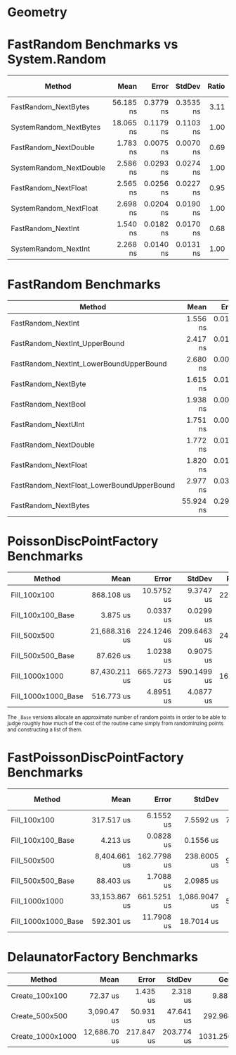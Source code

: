 # Geometry

# FastRandom Benchmarks vs System.Random
|                  Method |      Mean |     Error |    StdDev | Ratio | RatioSD | Allocated | Alloc Ratio |
|------------------------ |----------:|----------:|----------:|------:|--------:|----------:|------------:|
|    FastRandom_NextBytes | 56.185 ns | 0.3779 ns | 0.3535 ns |  3.11 |    0.02 |         - |          NA |
|  SystemRandom_NextBytes | 18.065 ns | 0.1179 ns | 0.1103 ns |  1.00 |    0.00 |         - |          NA |
|   FastRandom_NextDouble |  1.783 ns | 0.0075 ns | 0.0070 ns |  0.69 |    0.01 |         - |          NA |
| SystemRandom_NextDouble |  2.586 ns | 0.0293 ns | 0.0274 ns |  1.00 |    0.00 |         - |          NA |
|    FastRandom_NextFloat |  2.565 ns | 0.0256 ns | 0.0227 ns |  0.95 |    0.01 |         - |          NA |
|  SystemRandom_NextFloat |  2.698 ns | 0.0204 ns | 0.0190 ns |  1.00 |    0.00 |         - |          NA |
|      FastRandom_NextInt |  1.540 ns | 0.0182 ns | 0.0170 ns |  0.68 |    0.01 |         - |          NA |
|    SystemRandom_NextInt |  2.268 ns | 0.0140 ns | 0.0131 ns |  1.00 |    0.00 |         - |          NA |

# FastRandom Benchmarks
|                                    Method |      Mean |     Error |    StdDev | Allocated |
|------------------------------------------ |----------:|----------:|----------:|----------:|
|                        FastRandom_NextInt |  1.556 ns | 0.0188 ns | 0.0167 ns |         - |
|             FastRandom_NextInt_UpperBound |  2.417 ns | 0.0191 ns | 0.0169 ns |         - |
|   FastRandom_NextInt_LowerBoundUpperBound |  2.680 ns | 0.0086 ns | 0.0076 ns |         - |
|                       FastRandom_NextByte |  1.615 ns | 0.0112 ns | 0.0100 ns |         - |
|                       FastRandom_NextBool |  1.938 ns | 0.0076 ns | 0.0072 ns |         - |
|                       FastRandom_NextUInt |  1.751 ns | 0.0099 ns | 0.0088 ns |         - |
|                     FastRandom_NextDouble |  1.772 ns | 0.0104 ns | 0.0097 ns |         - |
|                      FastRandom_NextFloat |  1.820 ns | 0.0174 ns | 0.0136 ns |         - |
| FastRandom_NextFloat_LowerBoundUpperBound |  2.977 ns | 0.0304 ns | 0.0284 ns |         - |
|                      FastRandom_NextBytes | 55.924 ns | 0.2913 ns | 0.2725 ns |         - |

# PoissonDiscPointFactory Benchmarks
|              Method |          Mean |       Error |      StdDev |  Ratio | RatioSD | Allocated |
|-------------------- |--------------:|------------:|------------:|-------:|--------:|----------:|
|        Fill_100x100 |    868.108 us |  10.5752 us |   9.3747 us | 224.06 |    2.82 |     22 KB |
|   Fill_100x100_Base |      3.875 us |   0.0337 us |   0.0299 us |   1.00 |    0.00 |     15 KB |
|        Fill_500x500 | 21,688.316 us | 224.1246 us | 209.6463 us | 247.16 |    3.29 |    422 KB |
|   Fill_500x500_Base |     87.626 us |   1.0238 us |   0.9075 us |   1.00 |    0.00 |    277 KB |
|      Fill_1000x1000 | 87,430.211 us | 665.7273 us | 590.1499 us | 169.09 |    1.62 |  1,649 KB |
| Fill_1000x1000_Base |    516.773 us |   4.8951 us |   4.0877 us |   1.00 |    0.00 |  1,105 KB |

<sub>The `_Base` versions allocate an approximate number of random points in order to be able to judge roughly
how much of the cost of the routine came simply from randominzing points and constructing a list of them.<sub>

# FastPoissonDiscPointFactory Benchmarks
|              Method |          Mean |       Error |        StdDev | Ratio | RatioSD |  Allocated | Alloc Ratio |
|-------------------- |--------------:|------------:|--------------:|------:|--------:|-----------:|------------:|
|        Fill_100x100 |    317.517 us |   6.1552 us |     7.5592 us | 75.21 |    3.25 |   24.07 KB |        1.66 |
|   Fill_100x100_Base |      4.213 us |   0.0828 us |     0.1556 us |  1.00 |    0.00 |   14.54 KB |        1.00 |
|        Fill_500x500 |  8,404.661 us | 162.7798 us |   238.6005 us | 95.17 |    3.95 |  473.44 KB |        1.71 |
|   Fill_500x500_Base |     88.403 us |   1.7088 us |     2.0985 us |  1.00 |    0.00 |  277.13 KB |        1.00 |
|      Fill_1000x1000 | 33,153.867 us | 661.5251 us | 1,086.9047 us | 56.04 |    2.41 | 1852.21 KB |        1.68 |
| Fill_1000x1000_Base |    592.301 us |  11.7908 us |    18.7014 us |  1.00 |    0.00 | 1105.36 KB |        1.00 |


# DelaunatorFactory Benchmarks
|           Method |         Mean |      Error |     StdDev |      Gen0 |      Gen1 |      Gen2 |  Allocated |
|----------------- |-------------:|-----------:|-----------:|----------:|----------:|----------:|-----------:|
|   Create_100x100 |     72.37 us |   1.435 us |   2.318 us |    9.8877 |    0.4883 |         - |   60.94 KB |
|   Create_500x500 |  3,090.47 us |  50.931 us |  47.641 us |  292.9688 |  292.9688 |  292.9688 | 1341.86 KB |
| Create_1000x1000 | 12,686.70 us | 217.847 us | 203.774 us | 1031.2500 | 1015.6250 | 1000.0000 | 5462.05 KB |
